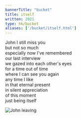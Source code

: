 ```yaml
---
bannerTitle: "bucket" 
title: itself
written: 2021
type: hk/bucket
aliases: ['/bucket/itself.html']
---
```


John I still miss you  
but not so much  
especially now I've remembered  
our last interview  
we gazed into each other's eyes  
for a time out of time  
where I can see you again  
any time I like  
in that eternal present  
in silent appreciation  
of this moment  
just being itself


![John leaving](/images/chan/JohnLeaving.jpg "John leaving for China")

